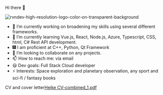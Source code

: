 Hi there 👋


![rvndev-high-resolution-logo-color-on-transparent-background](https://user-images.githubusercontent.com/80961978/222975206-473e8122-432c-4db1-9630-17d604430a3b.png)





- 🔭 I’m currently working on broadening my skills using several different frameworks. 
- 🌱 I’m currently learning Vue.js, React, Node.js, Azure, Typescript, CSS, html, C# Rest API development.
- 🎆 I am proficient at C++, Python, Qt Framework
- 👯 I’m looking to collaborate on any projects.
- 📫 How to reach me: via email
- 😃 Dev goals: Full Stack Cloud developer
- ⚡ Interests: Space exploration and planetary observation, any sport and sci-fi / fantasy books

CV and cover letter[Heike CV-combined_1.pdf](https://github.com/HeikeKotze/HeikeKotze/files/10715793/Heike.CV-combined_1.pdf)



